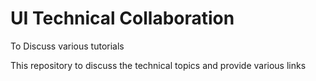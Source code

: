 # UI Technical Collaboration
To Discuss various tutorials

This repository to discuss the technical topics and provide various links
